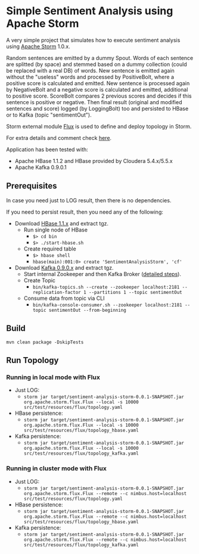 Simple Sentiment Analysis using Apache Storm
============

A very simple project that simulates how to execute sentiment analysis using [Apache Storm](https://github.com/apache/storm) 1.0.x.

Random sentences are emitted by a dummy Spout. Words of each sentence are splitted (by space) and  stemmed based on a dummy collection (could be replaced with a real DB) of words. New sentence is emitted again without the "useless" words and processed by PositiveBolt, where a positive score is calculated and emitted. New sentence is processed again by NegativeBolt and a negative score is calculated and emitted, additional to positive score. ScoreBolt compares 2 previous scores and decides if this sentence is positive or negative. Then final result (original and modified sentences and score) logged (by LoggingBolt) too and persisted to HBase or to Kafka (topic "sentimentOut").

Storm external module [Flux](https://github.com/apache/storm/tree/master/external/flux) is used to define and deploy topology in Storm.

For extra details and comment check [here](http://sourcevirtues.com/2015/12/18/real-time-sentiment-analysis-example-with-apache-storm/).

Application has been tested with:
- Apache HBase 1.1.2 and HBase provided by Cloudera 5.4.x/5.5.x
- Apache Kafka 0.9.0.1

## Prerequisites
In case you need just to LOG result, then there is no dependencies. 

If you need to persist result, then you need any of the following:

- Download [HBase 1.1.x](https://hbase.apache.org/) and extract tgz.
  - Run single node of HBase
    - ```$> cd bin```
    - ```$> ./start-hbase.sh```
  - Create required table
    - ```$> hbase shell```
    - ```hbase(main):001:0> create 'SentimentAnalysisStorm', 'cf'```
- Download [Kafka 0.9.0.x](http://kafka.apache.org) and extract tgz.
  - Start internal Zookeeper  and then Kafka Broker ([detailed steps](http://kafka.apache.org/documentation.html#quickstart_download)).
  - Create Topic
    - ```bin/kafka-topics.sh --create --zookeeper localhost:2181 --replication-factor 1 --partitions 1 --topic sentimentOut```
  - Consume data from topic via CLI
    - ```bin/kafka-console-consumer.sh --zookeeper localhost:2181 --topic sentimentOut --from-beginning```


## Build
```mvn clean package -DskipTests```

## Run Topology
### Running in local mode with Flux

- Just LOG:
  - ```storm jar target/sentiment-analysis-storm-0.0.1-SNAPSHOT.jar org.apache.storm.flux.Flux --local -s 10000 src/test/resources/flux/topology.yaml```
- HBase persistence:
  - ```storm jar target/sentiment-analysis-storm-0.0.1-SNAPSHOT.jar org.apache.storm.flux.Flux --local -s 10000 src/test/resources/flux/topology_hbase.yaml```
- Kafka persistence:
  - ```storm jar target/sentiment-analysis-storm-0.0.1-SNAPSHOT.jar org.apache.storm.flux.Flux --local -s 10000 src/test/resources/flux/topology_kafka.yaml```

### Running in cluster mode with Flux

- Just LOG:
  - ```storm jar target/sentiment-analysis-storm-0.0.1-SNAPSHOT.jar org.apache.storm.flux.Flux --remote --c nimbus.host=localhost src/test/resources/flux/topology.yaml```
- HBase persistence:
  - ```storm jar target/sentiment-analysis-storm-0.0.1-SNAPSHOT.jar org.apache.storm.flux.Flux --remote --c nimbus.host=localhost src/test/resources/flux/topology_hbase.yaml```
- Kafka persistence:
  - ```storm jar target/sentiment-analysis-storm-0.0.1-SNAPSHOT.jar org.apache.storm.flux.Flux --remote --c nimbus.host=localhost src/test/resources/flux/topology_kafka.yaml```
